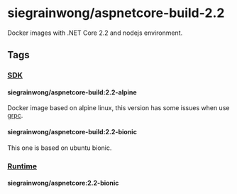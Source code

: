 # siegrainwong/aspnetcore-build-2.2

Docker images with .NET Core 2.2 and nodejs environment.

## Tags

### [SDK](https://cloud.docker.com/repository/docker/siegrainwong/aspnetcore-build/general)

#### siegrainwong/aspnetcore-build:2.2-alpine

Docker image based on alpine linux, this version has some issues when use [grpc](https://github.com/SkyAPM/SkyAPM-dotnet/issues/207).

#### siegrainwong/aspnetcore-build:2.2-bionic

This one is based on ubuntu bionic.

### [Runtime](https://cloud.docker.com/repository/docker/siegrainwong/aspnetcore/general)

#### siegrainwong/aspnetcore:2.2-bionic
